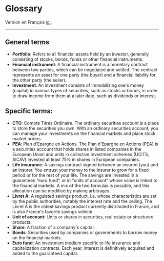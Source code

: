 # Glossary

Version en Français [ici](GLOSSARY.fr.md).

---

## General terms
- **Portfolio**: Refers to all financial assets held by an investor, generally consisting of stocks, bonds, funds or other financial instruments.
- **Financial instrument**: A financial instrument is a monetary contract between two parties, which can be negotiated and settled. The contract represents an asset for one party (the buyer) and a financial liability for the other party (the seller).
- **Investment**: An investment consists of immobilizing one's money (capital) in various types of securities, such as stocks or bonds, in order to draw income from them at a later date, such as dividends or interest.

## Specific terms:
- **CTO**: Compte Titres Ordinaire. The ordinary securities account is a place to store the securities you own. With an ordinary securities account, you can manage your investments on the financial markets and place stock market orders.
- **PEA**: Plan d'Epargne en Actions. The Plan d'Epargne en Actions (PEA) is a securities account that holds shares in listed companies in the European Union and units in collective investment schemes (UCITS, SICAV) invested at least 75% in shares in European companies.
- **Life insurance**: A savings contract signed between an insured (you) and an insurer. You entrust your money to the insurer to grow for a fixed period or for the rest of your life. The savings are invested in a guaranteed “euro fund”, or in “units of account” whose value is linked to the financial markets. A mix of the two formulas is possible, and this allocation can be modified by making arbitrages.
- **Livret A**: A regulated savings product, i.e. whose characteristics are set by the public authorities, notably the interest rate and the ceiling. The Livret A is the oldest savings product currently distributed in France, and is also France's favorite savings vehicle.
- **Unit of account**: Units or shares in securities, real estate or structured products.
- **Share**: A fraction of a company's capital.
- **Bonds**: Securities used by companies or governments to borrow money on the financial markets.
- **Euro fund**: An investment medium specific to life insurance and capitalization contracts. Each year, interest is definitively acquired and added to the guaranteed capital.